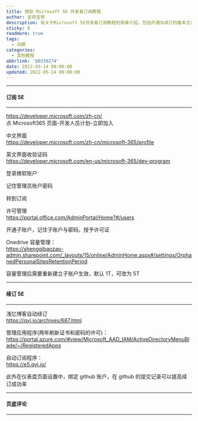 ```yaml
---
title: 微软 Microsoft 5E 开发者订阅教程
author: 圣奇宝枣
description: 有关于Microsoft 5E开发者订阅教程的简单介绍，包括开通与续订的基本方法，可以白嫖office 365和5T Onedrive
sticky: 0
readmore: true
tags:
  - 白嫖
categories:
  - 其他教程
abbrlink: '80339274'
date: 2022-05-14 00:00:00
updated: 2022-05-14 00:00:00
---
```


---

#### **订阅 5E**

---

https://developer.microsoft.com/zh-cn/  
点 Microsoft365 页面-开发人员计划-立即加入

中文界面  
https://developer.microsoft.com/zh-cn/microsoft-365/profile

英文界面收验证码  
https://developer.microsoft.com/en-us/microsoft-365/dev-program

<!-- more -->

登录微软账户

记住管理员账户密码

转到订阅

许可管理  
https://portal.office.com/AdminPortal/Home?#/users

开通子账户，记住子账户与密码，授予许可证

Onedrive 容量管理：  
https://shengqibaozao-admin.sharepoint.com/_layouts/15/online/AdminHome.aspx#/settings/OrphanedPersonalSitesRetentionPeriod

容量管理后需要重新建立子账户生效，默认 1T，可改为 5T

---

#### **续订 5E**

---

浅忆博客自动续订  
https://qyi.io/archives/687.html

管理应用程序(两年刷新证书和密码的许可)：  
https://portal.azure.com/#view/Microsoft_AAD_IAM/ActiveDirectoryMenuBlade/~/RegisteredApps

自动订阅程序：  
https://e5.qyi.io/

此外在仪表盘页面设置中，绑定 github 账户，在 github 的提交记录可以提高续订成功率

---

#### **页底评论**

---
